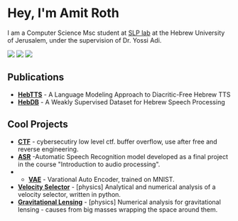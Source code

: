 # Hey, I'm Amit Roth


I am a Computer Science Msc student at [SLP lab](https://www.cs.huji.ac.il/~adiyoss/slprl/index.html) at the Hebrew University of Jerusalem, under the supervision of Dr. Yossi Adi.

[<img src="https://img.shields.io/badge/linkedin-%230077B5.svg?&style=for-the-badge&logo=linkedin&logoColor=white" />](https://www.linkedin.com/in/amit-roth/) 
[<img src="https://img.shields.io/badge/twitter-%231DA1F2.svg?&style=for-the-badge&logo=twitter&logoColor=white" />](https://x.com/Amit_Roth) 
[<img src="https://img.shields.io/badge/gmail-%23EE0000.svg?&style=for-the-badge&logo=gmail&logoColor=white">](mailto:amitroth@gmail.com) 

 <!-- [![Typing SVG](https://readme-typing-svg.herokuapp.com?font=Montserrat&color=blue&vCenter=true&lines=Interested+in+AI;Interested+in+language+models;Interested+in+generative_models;)](https://git.io/typing-svg) -->
## Publications

- **[HebTTS](https://pages.cs.huji.ac.il/adiyoss-lab/HebTTS/)** - A Language Modeling Approach to Diacritic-Free Hebrew TTS
- **[HebDB](https://pages.cs.huji.ac.il/adiyoss-lab/HebDB/)** - A Weakly Supervised Dataset for Hebrew Speech Processing


## Cool Projects

- **[CTF](https://github.com/MajoRoth/ctf)** - cybersecutiry low level ctf. buffer overflow, use after free and reverse engineering.
- **[ASR](https://github.com/MajoRoth/ASR)** -Automatic Speech Recognition model developed as a final project in the course "Introduction to audio processing".
- - **[VAE](https://github.com/MajoRoth/VAE)** - Varational Auto Encoder, trained on MNIST.
- **[Velocity Selector](https://github.com/MajoRoth/VelocitySelector)** - [physics] Analytical and numerical analysis of a velocity selector, written in python.
- **[Gravitational Lensing](https://github.com/MajoRoth/GravitationalLensing)** - [physics] Numerical analysis for gravitational lensing - causes from big masses wrapping the space around them.


[comment]: <> (### Other)
[comment]: <> ([Assembler]https://github.com/MajoRoth/Assembler** - Implementation for assembler, written in C.)
[comment]: <> ([Bloom's filter]https://github.com/MajoRoth/Bloom-Filter** - Implementation for Bloom's filter, written in Java.)
[comment]: <> ([Py sorts]https://github.com/MajoRoth/PYsorts** - Several sorts, written in Python.)


